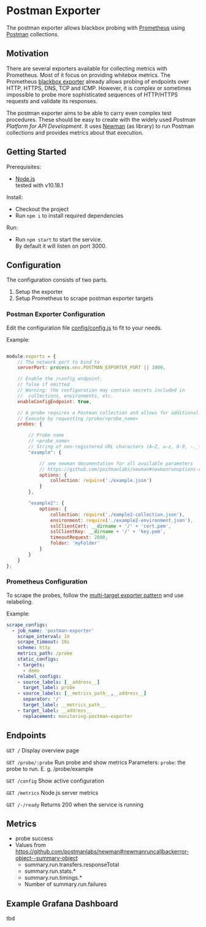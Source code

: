 # Postman Exporter

The postman exporter allows blackbox probing with [Prometheus](https://prometheus.io/) using [Postman](https://www.postman.com/) collections.

## Motivation

There are several exporters available for collecting metrics with Prometheus. Most of it focus on providing whitebox metrics. The Prometheus [blackbox exporter](https://github.com/prometheus/blackbox_exporter) already allows probing of endpoints over HTTP, HTTPS, DNS, TCP and ICMP. However, it is complex or sometimes impossible to probe more sophisticated sequences of HTTP/HTTPS requests and validate its responses.

The postman exporter aims to be able to carry even complex test procedures. These should be easy to create with the widely used *Postman Platform for API Development*. It uses [Newman](https://github.com/postmanlabs/newman) (as library) to run Postman collections and provides metrics about that execution.

## Getting Started

Prerequisites:

* [Node.js](https://nodejs.org/)  
  tested with v10.18.1

Install: 

* Checkout the project
* Run `npm i` to install required dependencies

Run: 

* Run `npm start` to start the service.  
By default it will listen on port 3000.

## Configuration

The configuration consists of two parts.

1. Setup the exporter
2. Setup Prometheus to scrape postman exporter targets 

### Postman Exporter Configuration

Edit the configuration file [config/config.js](config/config.js) to fit to your needs.

Example:

```javascript

module.exports = {
    // The network port to bind to
    serverPort: process.env.POSTMAN_EXPORTER_PORT || 3000,

    // Enable the /config endpoint. 
    // false if omitted
    // Warning: the configuration may contain secrets included in 
    //  collections, environments, etc. 
    enableConfigEndpoint: true,

    // A probe requires a Postman collection and allows for additional options. 
    // Execute by requesting /probe/<probe_name>
    probes: {

        // Probe name
        // <probe_name>
        // String of non-registered URL characters (A–Z, a–z, 0-9, -._~)
        "example": {

            // see newman documentation for all available parameters
            // https://github.com/postmanlabs/newman#newmanrunoptions-object--callback-function--run-eventemitter
            options: {
                collection: require('./example.json')
            }
        },

        "example2": {
            options: {
                collection: require('./eample2-collection.json'),
                environment: require('./example2-environment.json'),
                sslClientCert: __dirname + '/' + 'cert.pem',
                sslClientKey: __dirname + '/' + 'key.pem',
                timeoutRequest: 2000,
                folder: 'myFolder'
            }
        }
    }
};
```

### Prometheus Configuration

To scrape the probes, follow the [multi-target exporter pattern](https://prometheus.io/docs/guides/multi-target-exporter/) and use relabeling.

Example:

```yaml
scrape_configs:
  - job_name: 'postman-exporter'
    scrape_interval: 1m
    scrape_timeout: 10s
    scheme: http
    metrics_path: /probe
    static_configs:
    - targets:
      - demo
    relabel_configs:
    - source_labels: [__address__]
      target_label: probe
    - source_labels: [__metrics_path__,__address__]
      separator: '/'
      target_label: __metrics_path__
    - target_label: __address__
      replacement: monitoring-postman-exporter
```

## Endpoints

`GET /`
Display overview page

`GET /probe/:probe`
Run probe and show metrics
Parameters:
`probe`: the probe to run. E. g. /probe/example

`GET /config`
Show active configuration

`GET /metrics`
Node.js server metrics

`GET /-/ready`
Returns 200 when the service is running


## Metrics

* probe success
* Values from https://github.com/postmanlabs/newman#newmanruncallbackerror-object--summary-object
  * summary.run.transfers.responseTotal
  * summary.run.stats.*
  * summary.run.timings.*
  * Number of summary.run.failures

## Example Grafana Dashboard

tbd

